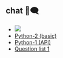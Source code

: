 ## chat 💬🗨️
- <img src="https://img.shields.io/badge/View-ChatGPT_Conversation-blue?logo=openai&logoColor=white" />
- <a href="https://chatgpt.com/c/68536dbf-dd20-800d-9328-f38fcbdef71e" target="_blank">Python-2 (basic) </a>
- <a href="https://chatgpt.com/c/68535fab-0494-800d-af09-a35817d88f6a" target="_blank">Python-1 (API)</a>
- <a href="https://chatgpt.com/c/6854510f-b2d4-800d-afd2-c1a3dba598ec" target="_blank">Question list 1 </a>
